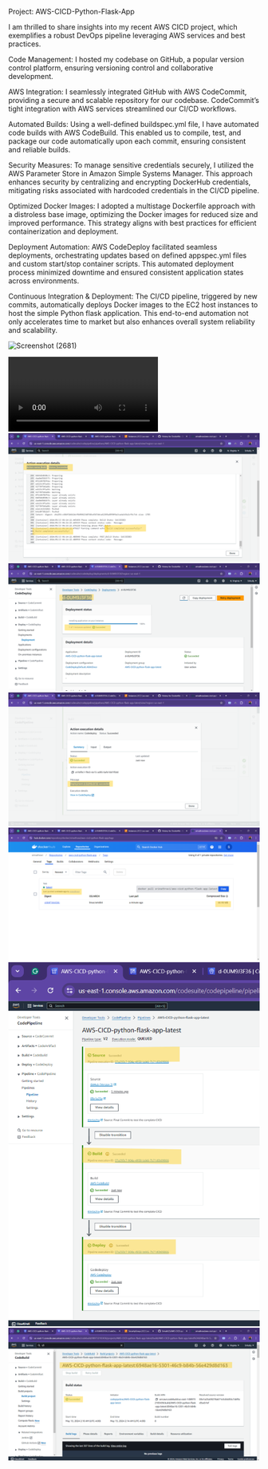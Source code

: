 Project: AWS-CICD-Python-Flask-App

I am thrilled to share insights into my recent AWS CICD project, which exemplifies a robust DevOps pipeline leveraging AWS services and best practices.

Code Management:
I hosted my codebase on GitHub, a popular version control platform, ensuring versioning control and collaborative development.

AWS Integration:
I seamlessly integrated GitHub with AWS CodeCommit, providing a secure and scalable repository for our codebase. CodeCommit’s tight integration with AWS services streamlined our CI/CD workflows.

Automated Builds:
Using a well-defined buildspec.yml file, I have automated code builds with AWS CodeBuild. This enabled us to compile, test, and package our code automatically upon each commit, ensuring consistent and reliable builds.

Security Measures:
To manage sensitive credentials securely, I utilized the AWS Parameter Store in Amazon Simple Systems Manager. This approach enhances security by centralizing and encrypting DockerHub credentials, mitigating risks associated with hardcoded credentials in the CI/CD pipeline.

Optimized Docker Images:
I adopted a multistage Dockerfile approach with a distroless base image, optimizing the Docker images for reduced size and improved performance. This strategy aligns with best practices for efficient containerization and deployment.

Deployment Automation:
AWS CodeDeploy facilitated seamless deployments, orchestrating updates based on defined appspec.yml files and custom start/stop container scripts. This automated deployment process minimized downtime and ensured consistent application states across environments.

Continuous Integration & Deployment:
The CI/CD pipeline, triggered by new commits, automatically deploys Docker images to the EC2 host instances to host the simple Python flask application. This end-to-end automation not only accelerates time to market but also enhances overall system reliability and scalability.

![Screenshot (2681)](https://github.com/Srinath25/AWS-CICD-python-flask-app/assets/125643384/68be24be-6359-453f-963e-ba1fcae3e497)

<video controls src="AWS-CICD.mp4" title="Title"></video> 
![alt text](<Screenshot (2681).png>) 
![alt text](<Screenshot (2682).png>) 
![alt text](<Screenshot (2683).png>) 
![alt text](<Screenshot (2684).png>) 
![alt text](<Screenshot (2685).png>) 
![alt text](<Screenshot (2686).png>)
